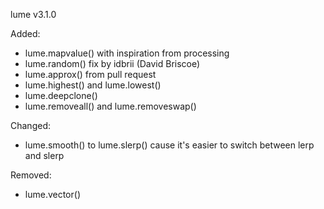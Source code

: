 lume v3.1.0

Added:
- lume.mapvalue() with inspiration from processing
- lume.random() fix by idbrii (David Briscoe)
- lume.approx() from pull request
- lume.highest() and lume.lowest()
- lume.deepclone()
- lume.removeall() and lume.removeswap()

Changed:
- lume.smooth() to lume.slerp() cause it's easier to switch between lerp and slerp

Removed:
- lume.vector()